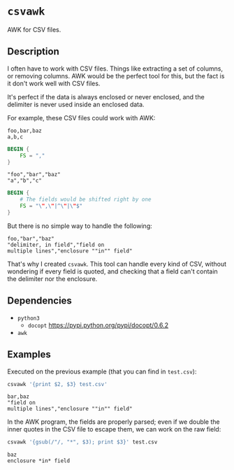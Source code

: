`csvawk`
========

AWK for CSV files.

Description
-----------

I often have to work with CSV files. Things like extracting a set of
columns, or removing columns. AWK would be the perfect tool for this,
but the fact is it don't work well with CSV files.

It's perfect if the data is always enclosed or never enclosed, and the
delimiter is never used inside an enclosed data.

For example, these CSV files could work with AWK:

```
foo,bar,baz
a,b,c
```

```awk
BEGIN {
    FS = ","
}
```

```
"foo","bar","baz"
"a","b","c"
```

```awk
BEGIN {
    # The fields would be shifted right by one
    FS = "\",\"|^\"|\"$"
}
```

But there is no simple way to handle the following:

```
foo,"bar","baz"
"delimiter, in field","field on
multiple lines","enclosure ""in"" field"
```

That's why I created `csvawk`. This tool can handle every kind of CSV,
without wondering if every field is quoted, and checking that a field
can't contain the delimiter nor the enclosure.

Dependencies
------------

* `python3`
  * `docopt` <https://pypi.python.org/pypi/docopt/0.6.2>
* `awk`

Examples
--------

Executed on the previous example (that you can find in `test.csv`):

```sh
csvawk '{print $2, $3} test.csv'
```

```
bar,baz
"field on
multiple lines","enclosure ""in"" field"
```

In the AWK program, the fields are properly parsed; even if we double the
inner quotes in the CSV file to escape them, we can work on the raw field:

```sh
csvawk '{gsub(/"/, "*", $3); print $3}' test.csv
```

```
baz
enclosure *in* field
```
